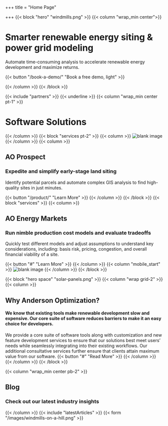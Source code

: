 +++
title = "Home Page"

+++
{{< block "hero" "windmills.png" >}}
{{< column "wrap_min center">}}

# Smarter renewable energy siting & power grid modeling

Automate time-consuming analysis to accelerate renewable energy development and maximize returns.

{{< button "/book-a-demo/" "Book a free demo, light" >}}

{{< /column >}}
{{< /block >}}

{{< include "partners" >}}
{{< underline >}}
{{< column "wrap_min center pt-1" >}}

# Software Solutions

{{< /column >}}
{{< block "services pt-2" >}}
{{< column >}}
![blank image](/images/solar-panels.png)
{{< /column >}}
{{< column >}}

## AO Prospect

### Expedite and simplify early-stage land siting

Identify potential parcels and automate complex GIS analysis to find high-quality sites in just minutes.

{{< button "/product/" "Learn More" >}}
{{< /column >}}
{{< /block >}}
{{< block "services" >}}
{{< column >}}

## AO Energy Markets

### Run nimble production cost models and evaluate tradeoffs

Quickly test different models and adjust assumptions to understand key considerations, including: basis risk, pricing, congestion, and overall financial viability of a site.

{{< button "#" "Learn More" >}}
{{< /column >}}
{{< column "mobile_start" >}}
![blank image](/images/solar-panels.png)
{{< /column >}}
{{< /block >}}

{{< block "hero space" "solar-panels.png" >}}
{{< column "wrap grid-2" >}}
{{< column >}}

## Why Anderson Optimization?

#### We know that existing tools make renewable development slow and expensive. Our core suite of software reduces barriers to make it an easy choice for developers.

We provide a core suite of software tools along with customization and new feature development services to ensure that our solutions best meet users’ needs while seamlessly integrating into their existing workflows. Our additional consultative services further ensure that clients attain maximum value from our software. {{< button "#" "Read More" >}} {{< /column >}} {{< /column >}} {{< /block >}}

{{< column "wrap_min center pb-2" >}}

## Blog

### Check out our latest industry insights

{{< /column >}}
{{< include "latestArticles" >}}
{{< form "/images/windmills-on-a-hill.png" >}}